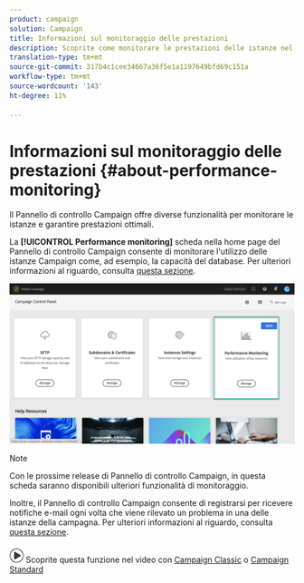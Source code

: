 ```yaml
---
product: campaign
solution: Campaign
title: Informazioni sul monitoraggio delle prestazioni
description: Scoprite come monitorare le prestazioni delle istanze nel Pannello di controllo Campaign
translation-type: tm+mt
source-git-commit: 317b4c1cee34667a36f5e1a1197649bfd69c151a
workflow-type: tm+mt
source-wordcount: '143'
ht-degree: 11%

---
```



# Informazioni sul monitoraggio delle prestazioni {#about-performance-monitoring}

Il Pannello di controllo Campaign offre diverse funzionalità per monitorare le istanze e garantire prestazioni ottimali.

La **[!UICONTROL Performance monitoring]** scheda nella home page del Pannello di controllo Campaign consente di monitorare l&#39;utilizzo delle istanze Campaign come, ad esempio, la capacità del database. Per ulteriori informazioni al riguardo, consulta [questa sezione](../../performance-monitoring/using/database-monitoring.md).

![](assets/performance_card.png)

>[!NOTE]
>
>Con le prossime release di Pannello di controllo Campaign, in questa scheda saranno disponibili ulteriori funzionalità di monitoraggio.

Inoltre, il Pannello di controllo Campaign consente di registrarsi per ricevere notifiche e-mail ogni volta che viene rilevato un problema in una delle istanze della campagna. Per ulteriori informazioni al riguardo, consulta [questa sezione](../../performance-monitoring/using/email-alerting.md).

![](assets/do-not-localize/how-to-video.png) Scoprite questa funzione nel video con [Campaign Classic](https://experienceleague.adobe.com/docs/campaign-classic-learn/control-panel/performance-monitoring/monitoring-databases.html?lang=en#performance-monitoring) o [Campaign Standard](https://experienceleague.adobe.com/docs/campaign-standard-learn/control-panel/performance-monitoring/monitoring-databases.html?lang=en#performance-monitoring)
